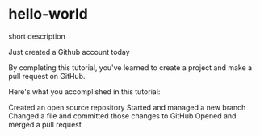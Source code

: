 # hello-world
short description

Just created a Github account today

By completing this tutorial, you've learned to create a project and make a pull request on GitHub.

Here's what you accomplished in this tutorial:

Created an open source repository
Started and managed a new branch
Changed a file and committed those changes to GitHub
Opened and merged a pull request
